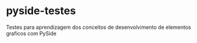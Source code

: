 pyside-testes
=============

Testes para aprendizagem dos conceitos de desenvolvimento de elementos graficos com PySide
